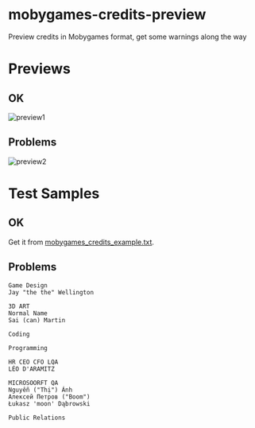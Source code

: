 # mobygames-credits-preview
Preview credits in Mobygames format, get some warnings along the way

# Previews

## OK

![preview1](https://github.com/user-attachments/assets/b3634ff2-c07a-4b57-b2fe-af3172f3414d)

## Problems

![preview2](https://github.com/user-attachments/assets/e8cd58b8-b979-4cf0-bdc4-04ee0fcf9214)

# Test Samples

## OK

Get it from [mobygames_credits_example.txt](https://raw.githubusercontent.com/FishieCat/fake-game-credits/refs/heads/main/mobygames_credits_example.txt).

## Problems

```
Game Design
Jay "the the" Wellington

3D ART
Normal Name
Sai (can) Martin

Coding

Programming

HR CEO CFO LQA
LÉO D'ARAMITZ

MICROSOORFT QA
Nguyễn ("Thị") Ánh
Алексей Петров ("Boom")
Łukasz 'moon' Dąbrowski

Public Relations
```
